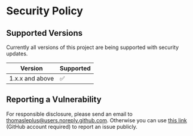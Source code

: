 # Security Policy

## Supported Versions

Currently all versions of this project are
being supported with security updates.

| Version         | Supported          |
| --------------- | ------------------ |
| 1.x.x and above | :white_check_mark: |

## Reporting a Vulnerability

For responsible disclosure, please send an email to thomasleplus@users.noreply.github.com. Otherwise you can use [this link](https://github.com/thomasleplus/docker-pdf/issues/new?assignees=thomasleplus&labels=security&template=security_vulnerability.md&title=%5BVULN%5D) (GitHub account required) to report an issue publicly.
